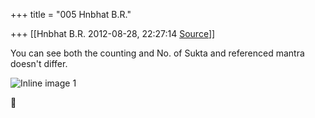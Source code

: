 +++
title = "005 Hnbhat B.R."

+++
[[Hnbhat B.R.	2012-08-28, 22:27:14 [Source](https://groups.google.com/g/bvparishat/c/pudQ3KbSyGg)]]



You can see both the counting and No. of Sukta and referenced mantra doesn't differ.  
  
  

![Inline image 1](https://groups.google.com/group/bvparishat/attach/79336336d7467a11/image.png?part=0.1)  



